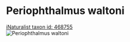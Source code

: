 
Periophthalmus waltoni
======================
  
[iNaturalist taxon id: 468755](https://www.inaturalist.org/taxa/468755)  
![Periophthalmus waltoni](https://inaturalist-open-data.s3.amazonaws.com/photos/124560647/medium.jpg)